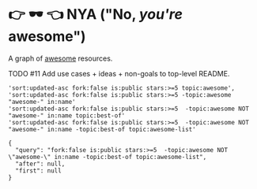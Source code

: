 # 👉 🕶️ 👈 NYA ("No, _you're_ awesome")

A graph of [awesome](https://github.com/sindresorhus/awesome) resources.

TODO #11 Add use cases + ideas + non-goals to top-level README.

<!-- _NON-GOAL:_ Replace the awesome human curation of awesome repos with some dumb, locally-optimal recommendation engine. BOR-ING (and useless). -->

<!-- Basically, awesome repos have a topic (e.g. "python", "robotics") and they link to a bunche of awesome, human-curated resources on that topic (code, blogs, videos). If these repos were characters in a play, they'd be like, "Bro, you're awesome 👉. And I'm gonna let the world know." -->


```
'sort:updated-asc fork:false is:public stars:>=5 topic:awesome',
'sort:updated-asc fork:false is:public stars:>=5 -topic:awesome "awesome-" in:name'
'sort:updated-asc fork:false is:public stars:>=5  -topic:awesome NOT "awesome-" in:name topic:best-of'
'sort:updated-asc fork:false is:public stars:>=5  -topic:awesome NOT "awesome-" in:name -topic:best-of topic:awesome-list'

{
  "query": "fork:false is:public stars:>=5  -topic:awesome NOT \"awesome-\" in:name -topic:best-of topic:awesome-list",
  "after": null,
  "first": null
}
```
